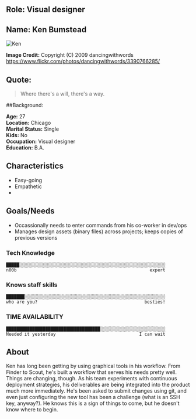 ## Role: Visual designer

## Name: Ken Bumstead

![Ken](https://c2.staticflickr.com/4/3024/3390766285_2232216cbd_z.jpg)

**Image Credit:** Copyright (C) 2009 dancingwithwords
https://www.flickr.com/photos/dancingwithwords/3390766285/

## Quote:

> Where there's a will, there's a way.

##Background:

**Age:** 27  
**Location:** Chicago  
**Marital Status:** Single  
**Kids:** No  
**Occupation:** Visual designer  
**Education:** B.A.

## Characteristics

- Easy-going
- Empathetic
- 

## Goals/Needs

- Occassionally needs to enter commands from his co-worker in dev/ops
- Manages design assets (binary files) across projects; keeps copies of
  previous versions

### Tech Knowledge

```
█████░░░░░░░░░░░░░░░░░░░░░░░░░░░░░░░░░░░░░░░░░░░░░░░░░░░░░░░░
n00b                                                   expert
```

### Knows staff skills

```
███████░░░░░░░░░░░░░░░░░░░░░░░░░░░░░░░░░░░░░░░░░░░░░░░░░░░░░░
who are you?                                         besties!
```

### TIME AVAILABILITY

```
████████████████████████████████████░░░░░░░░░░░░░░░░░░░░░░░░░
Needed it yesterday                                I can wait
```

## About

Ken has long been getting by using graphical tools in his workflow. From Finder
to Scout, he's built a workflow that serves his needs pretty well. Things are
changing, though. As his team experiments with continuous deployment
strategies, his deliverables are being integrated into the product much more
immediately. He's been asked to submit changes using git, and even just
configuring the new tool has been a challenge (what is an SSH key, anyway?). He
knows this is a sign of things to come, but he doesn't know where to begin.
